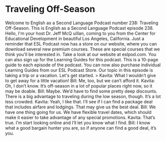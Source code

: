 # Traveling Off-Season

Welcome to English as a Second Language Podcast number 238: Traveling Off-Season.  This is English as a Second Language Podcast episode 238.  Hello, I'm your host Dr. Jeff McQ uillan, coming to you from the Center for Educational Development in beautiful Los Angeles, California.    Just a reminder that ESL Podcast now has a store on our website, where you can download several new premium courses.  These are special courses that we think you'll be interested in.  Take a look at our website at eslpod.com.  You can also sign up for the Learning Guides for this podcast.  This is a 10-page guide to each episode of the podcast.  You can now also purchase individual Learning Guides from our ESL Podcast Store.  Our topic in this episode is taking a trip or a vacation.  Let's get started.  > Kavita:  What I wouldn’t give to get away for a little vacation!  Bill:  Me, too, but we can’t afford it.    Kavita:  Oh, I don’t know.  It’s off-season in a lot of popular places right now, so it may be doable.    Bill:  Maybe.  We’d have to find some pretty deep discounts.  There is a big advantage to traveling during the low season, though.  It’s a lot less crowded.    Kavita:  Yeah, I like that.  I’ll see if I can find a package deal that includes airfare and lodgings.  That may give us the best deal.       Bill:  We have one thing going for us.  We have flexible travel dates, which should make it easier to take advantage of any special promotions.  Kavita:  That’s true.  I’m start looking online and I’ll let you know what I find.  Bill:  I know what a good bargain hunter you are, so if anyone can find a good deal, it’s you. 